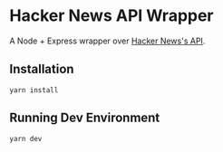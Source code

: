 # Hacker News API Wrapper

A Node + Express wrapper over [Hacker News's API](https://github.com/HackerNews/API).

## Installation
```
yarn install
```

## Running Dev Environment
```
yarn dev
```
